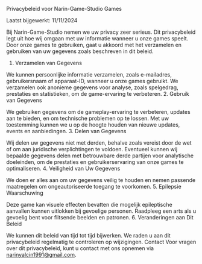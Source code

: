 Privacybeleid voor Narin-Game-Studio Games

Laatst bijgewerkt: 11/11/2024

Bij Narin-Game-Studio nemen we uw privacy zeer serieus. Dit privacybeleid legt uit hoe wij omgaan met uw informatie wanneer u onze games speelt. Door onze games te gebruiken, gaat u akkoord met het verzamelen en gebruiken van uw gegevens zoals beschreven in dit beleid.

1. Verzamelen van Gegevens

We kunnen persoonlijke informatie verzamelen, zoals e-mailadres, gebruikersnaam of apparaat-ID, wanneer u onze games gebruikt.
We verzamelen ook anonieme gegevens voor analyse, zoals spelgedrag, prestaties en statistieken, om de game-ervaring te verbeteren.
2. Gebruik van Gegevens

We gebruiken gegevens om de gameplay-ervaring te verbeteren, updates aan te bieden, en om technische problemen op te lossen.
Met uw toestemming kunnen we u op de hoogte houden van nieuwe updates, events en aanbiedingen.
3. Delen van Gegevens

Wij delen uw gegevens niet met derden, behalve zoals vereist door de wet of om aan juridische verplichtingen te voldoen.
Eventueel kunnen wij bepaalde gegevens delen met betrouwbare derde partijen voor analytische doeleinden, om de prestaties en gebruikerservaring van onze games te optimaliseren.
4. Veiligheid van Uw Gegevens

We doen er alles aan om uw gegevens veilig te houden en nemen passende maatregelen om ongeautoriseerde toegang te voorkomen.
5. Epilepsie Waarschuwing

Deze game kan visuele effecten bevatten die mogelijk epileptische aanvallen kunnen uitlokken bij gevoelige personen. Raadpleeg een arts als u gevoelig bent voor flitsende beelden en patronen.
6. Veranderingen aan Dit Beleid

We kunnen dit beleid van tijd tot tijd bijwerken. We raden u aan dit privacybeleid regelmatig te controleren op wijzigingen.
Contact Voor vragen over dit privacybeleid, kunt u contact met ons opnemen via narinyalcin1991@gmail.com.

